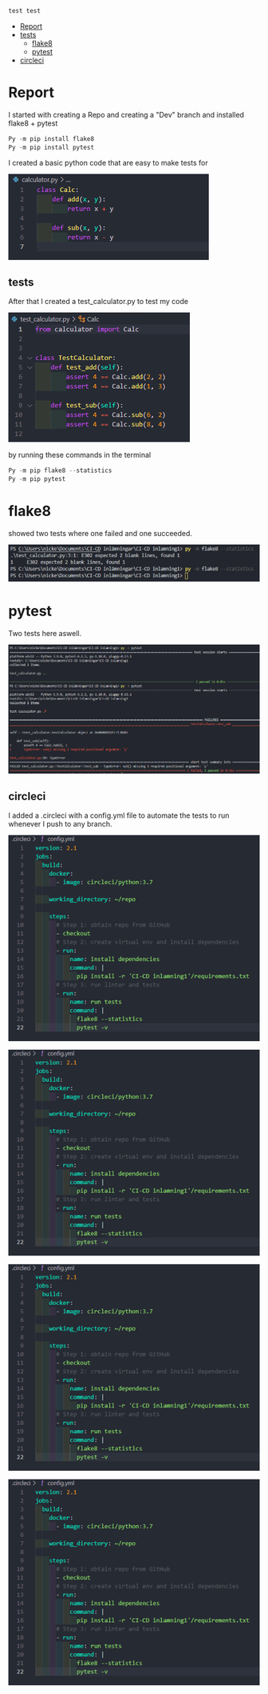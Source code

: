 ```python
test test
```

- [Report](#Report)
- [tests](#tests)
    - [flake8](#flake8)
    - [pytest](#pytest)
- [circleci](#circleci)


# Report

I started with creating a Repo and creating a "Dev" branch and installed flake8 + pytest
```python
Py -m pip install flake8
Py -m pip install pytest
```
I created a basic python code that are easy to make tests for

![](img/1.png)


## tests
After that I created a test_calculator.py to test my code

![](img/2.png)

by running these commands in the terminal 
```python
Py -m pip flake8 --statistics
Py -m pip pytest
```
# **flake8**

showed two tests where one failed and one succeeded.

![](img/4.png)

# **pytest**

Two tests here aswell.

![](img/5.png)

## circleci

I added a .circleci with a config.yml file to automate the tests to run whenever I push to any branch.

![](img/3.png)

![](img/3.png)

![](img/3.png)

![](img/3.png)